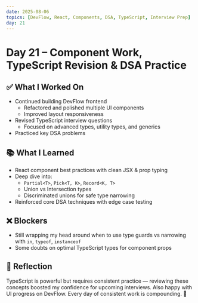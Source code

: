 ```yaml
---
date: 2025-08-06
topics: [DevFlow, React, Components, DSA, TypeScript, Interview Prep]
day: 21
---
```


# Day 21 – Component Work, TypeScript Revision & DSA Practice

## ✅ What I Worked On
- Continued building DevFlow frontend
  - Refactored and polished multiple UI components
  - Improved layout responsiveness
- Revised TypeScript interview questions
  - Focused on advanced types, utility types, and generics
- Practiced key DSA problems

## 📚 What I Learned
- React component best practices with clean JSX & prop typing
- Deep dive into:
  - `Partial<T>`, `Pick<T, K>`, `Record<K, T>`
  - Union vs Intersection types
  - Discriminated unions for safe type narrowing
- Reinforced core DSA techniques with edge case testing

## ❌ Blockers
- Still wrapping my head around when to use type guards vs narrowing with `in`, `typeof`, `instanceof`
- Some doubts on optimal TypeScript types for component props

## 🧠 Reflection
TypeScript is powerful but requires consistent practice — reviewing these concepts boosted my confidence for upcoming interviews. Also happy with UI progress on DevFlow. Every day of consistent work is compounding. 🚀
